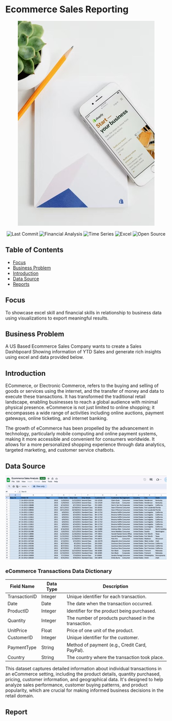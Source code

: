 # Ecommerce Sales Reporting

<p align="center">
  <!-- Replace 'image_url' with the actual URL of your image -->
  <img src="pic1.jpeg" alt="Ecommerce-Picture">
</p>

<p align="center">
  <img src="https://img.shields.io/github/last-commit/dsrichard97/Ecommerce" alt="Last Commit">
  <img src="https://img.shields.io/badge/Financial_Analysis-Trends-red" alt="Financial Analysis">
  <img src="https://img.shields.io/badge/STAT-Time_Series-blue" alt="Time Series">
  <img src="https://img.shields.io/badge/Excel-green" alt="Excel">
  <img src="https://badges.frapsoft.com/os/v1/open-source.svg?v=103" alt="Open Source">
  </a>
</p>



## Table of Contents
- [Focus](#focus)
- [Business Problem](#bussines)
- [Introduction](#introduction)
- [Data Source](#data-source)
- [Reports](#report)

## Focus 
To showcase excel skill and financial skills in relationship to business data using visualizations to export meaningful results.

## Business Problem
A US Based Ecommerce Sales Company wants to create a Sales Dashbpoard Showing information of YTD Sales and generate rich insights using excel and data provided below.


## Introduction
ECommerce, or Electronic Commerce, refers to the buying and selling of goods or services using the internet, and the transfer of money and data to execute these transactions. It has transformed the traditional retail landscape, enabling businesses to reach a global audience with minimal physical presence. eCommerce is not just limited to online shopping; it encompasses a wide range of activities including online auctions, payment gateways, online ticketing, and internet banking.

The growth of eCommerce has been propelled by the advancement in technology, particularly mobile computing and online payment systems, making it more accessible and convenient for consumers worldwide. It allows for a more personalized shopping experience through data analytics, targeted marketing, and customer service chatbots.


## Data Source

![EcommerceData](https://github.com/dsrichard97/Ecommerce/blob/main/vidgif.gif)

### eCommerce Transactions Data Dictionary
| Field Name    | Data Type | Description                                           |
|---------------|-----------|-------------------------------------------------------|
| TransactionID | Integer   | Unique identifier for each transaction.               |
| Date          | Date      | The date when the transaction occurred.               |
| ProductID     | Integer   | Identifier for the product being purchased.           |
| Quantity      | Integer   | The number of products purchased in the transaction.  |
| UnitPrice     | Float     | Price of one unit of the product.                     |
| CustomerID    | Integer   | Unique identifier for the customer.                   |
| PaymentType   | String    | Method of payment (e.g., Credit Card, PayPal).        |
| Country       | String    | The country where the transaction took place.         |

This dataset captures detailed information about individual transactions in an eCommerce setting, including the product details, quantity purchased, pricing, customer information, and geographical data. It's designed to help analyze sales performance, customer buying patterns, and product popularity, which are crucial for making informed business decisions in the retail domain.



## Report



